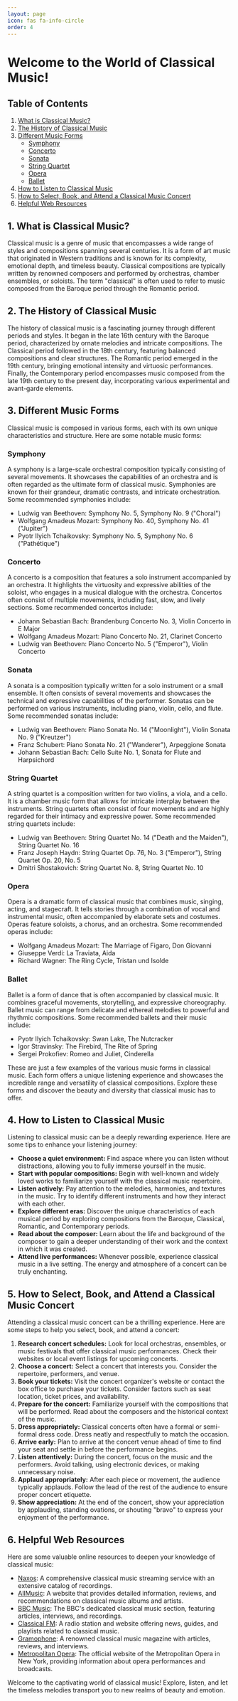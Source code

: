 ```yaml
---
layout: page
icon: fas fa-info-circle
order: 4
---
```


# Welcome to the World of Classical Music!

## Table of Contents

1. [What is Classical Music?](#what-is-classical-music)
1. [The History of Classical Music](#the-history-of-classical-music)
1. [Different Music Forms](#different-music-forms)
   - [Symphony](#symphony)
   - [Concerto](#concerto)
   - [Sonata](#sonata)
   - [String Quartet](#string-quartet)
   - [Opera](#opera)
   - [Ballet](#ballet)
1. [How to Listen to Classical Music](#how-to-listen-to-classical-music)
2. [How to Select, Book, and Attend a Classical Music Concert](#how-to-select-book-and-attend-a-classical-music-concert)
3. [Helpful Web Resources](#helpful-web-resources)

## 1. What is Classical Music? <a name="what-is-classical-music"></a>

Classical music is a genre of music that encompasses a wide range of styles and compositions spanning several centuries. It is a form of art music that originated in Western traditions and is known for its complexity, emotional depth, and timeless beauty. Classical compositions are typically written by renowned composers and performed by orchestras, chamber ensembles, or soloists. The term "classical" is often used to refer to music composed from the Baroque period through the Romantic period.

## 2. The History of Classical Music <a name="the-history-of-classical-music"></a>

The history of classical music is a fascinating journey through different periods and styles. It began in the late 16th century with the Baroque period, characterized by ornate melodies and intricate compositions. The Classical period followed in the 18th century, featuring balanced compositions and clear structures. The Romantic period emerged in the 19th century, bringing emotional intensity and virtuosic performances. Finally, the Contemporary period encompasses music composed from the late 19th century to the present day, incorporating various experimental and avant-garde elements.

## 3. Different Music Forms <a name="different-music-forms"></a>

Classical music is composed in various forms, each with its own unique characteristics and structure. Here are some notable music forms:

### Symphony <a name="symphony"></a>

A symphony is a large-scale orchestral composition typically consisting of several movements. It showcases the capabilities of an orchestra and is often regarded as the ultimate form of classical music. Symphonies are known for their grandeur, dramatic contrasts, and intricate orchestration. Some recommended symphonies include:

- Ludwig van Beethoven: Symphony No. 5, Symphony No. 9 ("Choral")
- Wolfgang Amadeus Mozart: Symphony No. 40, Symphony No. 41 ("Jupiter")
- Pyotr Ilyich Tchaikovsky: Symphony No. 5, Symphony No. 6 ("Pathétique")

### Concerto <a name="concerto"></a>

A concerto is a composition that features a solo instrument accompanied by an orchestra. It highlights the virtuosity and expressive abilities of the soloist, who engages in a musical dialogue with the orchestra. Concertos often consist of multiple movements, including fast, slow, and lively sections. Some recommended concertos include:

- Johann Sebastian Bach: Brandenburg Concerto No. 3, Violin Concerto in E Major
- Wolfgang Amadeus Mozart: Piano Concerto No. 21, Clarinet Concerto
- Ludwig van Beethoven: Piano Concerto No. 5 ("Emperor"), Violin Concerto

### Sonata <a name="sonata"></a>

A sonata is a composition typically written for a solo instrument or a small ensemble. It often consists of several movements and showcases the technical and expressive capabilities of the performer. Sonatas can be performed on various instruments, including piano, violin, cello, and flute. Some recommended sonatas include:

- Ludwig van Beethoven: Piano Sonata No. 14 ("Moonlight"), Violin Sonata No. 9 ("Kreutzer")
- Franz Schubert: Piano Sonata No. 21 ("Wanderer"), Arpeggione Sonata
- Johann Sebastian Bach: Cello Suite No. 1, Sonata for Flute and Harpsichord

### String Quartet <a name="string-quartet"></a>

A string quartet is a composition written for two violins, a viola, and a cello. It is a chamber music form that allows for intricate interplay between the instruments. String quartets often consist of four movements and are highly regarded for their intimacy and expressive power. Some recommended string quartets include:

- Ludwig van Beethoven: String Quartet No. 14 ("Death and the Maiden"), String Quartet No. 16
- Franz Joseph Haydn: String Quartet Op. 76, No. 3 ("Emperor"), String Quartet Op. 20, No. 5
- Dmitri Shostakovich: String Quartet No. 8, String Quartet No. 10

### Opera <a name="opera"></a>

Opera is a dramatic form of classical music that combines music, singing, acting, and stagecraft. It tells stories through a combination of vocal and instrumental music, often accompanied by elaborate sets and costumes. Operas feature soloists, a chorus, and an orchestra. Some recommended operas include:

- Wolfgang Amadeus Mozart: The Marriage of Figaro, Don Giovanni
- Giuseppe Verdi: La Traviata, Aida
- Richard Wagner: The Ring Cycle, Tristan und Isolde

### Ballet <a name="ballet"></a>

Ballet is a form of dance that is often accompanied by classical music. It combines graceful movements, storytelling, and expressive choreography. Ballet music can range from delicate and ethereal melodies to powerful and rhythmic compositions. Some recommended ballets and their music include:

- Pyotr Ilyich Tchaikovsky: Swan Lake, The Nutcracker
- Igor Stravinsky: The Firebird, The Rite of Spring
- Sergei Prokofiev: Romeo and Juliet, Cinderella

These are just a few examples of the various music forms in classical music. Each form offers a unique listening experience and showcases the incredible range and versatility of classical compositions. Explore these forms and discover the beauty and diversity that classical music has to offer.

## 4. How to Listen to Classical Music <a name="how-to-listen-to-classical-music"></a>

Listening to classical music can be a deeply rewarding experience. Here are some tips to enhance your listening journey:

- **Choose a quiet environment:** Find aspace where you can listen without distractions, allowing you to fully immerse yourself in the music.
- **Start with popular compositions:** Begin with well-known and widely loved works to familiarize yourself with the classical music repertoire.
- **Listen actively:** Pay attention to the melodies, harmonies, and textures in the music. Try to identify different instruments and how they interact with each other.
- **Explore different eras:** Discover the unique characteristics of each musical period by exploring compositions from the Baroque, Classical, Romantic, and Contemporary periods.
- **Read about the composer:** Learn about the life and background of the composer to gain a deeper understanding of their work and the context in which it was created.
- **Attend live performances:** Whenever possible, experience classical music in a live setting. The energy and atmosphere of a concert can be truly enchanting.

## 5. How to Select, Book, and Attend a Classical Music Concert <a name="how-to-select-book-and-attend-a-classical-music-concert"></a>

Attending a classical music concert can be a thrilling experience. Here are some steps to help you select, book, and attend a concert:

1. **Research concert schedules:** Look for local orchestras, ensembles, or music festivals that offer classical music performances. Check their websites or local event listings for upcoming concerts.
1. **Choose a concert:** Select a concert that interests you. Consider the repertoire, performers, and venue.
1. **Book your tickets:** Visit the concert organizer's website or contact the box office to purchase your tickets. Consider factors such as seat location, ticket prices, and availability.
1. **Prepare for the concert:** Familiarize yourself with the compositions that will be performed. Read about the composers and the historical context of the music.
1. **Dress appropriately:** Classical concerts often have a formal or semi-formal dress code. Dress neatly and respectfully to match the occasion.
1. **Arrive early:** Plan to arrive at the concert venue ahead of time to find your seat and settle in before the performance begins.
1. **Listen attentively:** During the concert, focus on the music and the performers. Avoid talking, using electronic devices, or making unnecessary noise.
1. **Applaud appropriately:** After each piece or movement, the audience typically applauds. Follow the lead of the rest of the audience to ensure proper concert etiquette.
1. **Show appreciation:** At the end of the concert, show your appreciation by applauding, standing ovations, or shouting "bravo" to express your enjoyment of the performance.

## 6. Helpful Web Resources <a name="helpful-web-resources"></a>

Here are some valuable online resources to deepen your knowledge of classical music:

- [Naxos](https://www.naxos.com/): A comprehensive classical music streaming service with an extensive catalog of recordings.
- [AllMusic](https://www.allmusic.com/): A website that provides detailed information, reviews, and recommendations on classical music albums and artists.
- [BBC Music](https://www.bbc.co.uk/music/genres/classical): The BBC's dedicated classical music section, featuring articles, interviews, and recordings.
- [Classical FM](https://www.classicfm.com/): A radio station and website offering news, guides, and playlists related to classical music.
- [Gramophone](https://www.gramophone.co.uk/): A renowned classical music magazine with articles, reviews, and interviews.
- [Metropolitan Opera](https://www.metopera.org/): The official website of the Metropolitan Opera in New York, providing information about opera performances and broadcasts.

Welcome to the captivating world of classical music! Explore, listen, and let the timeless melodies transport you to new realms of beauty and emotion.
